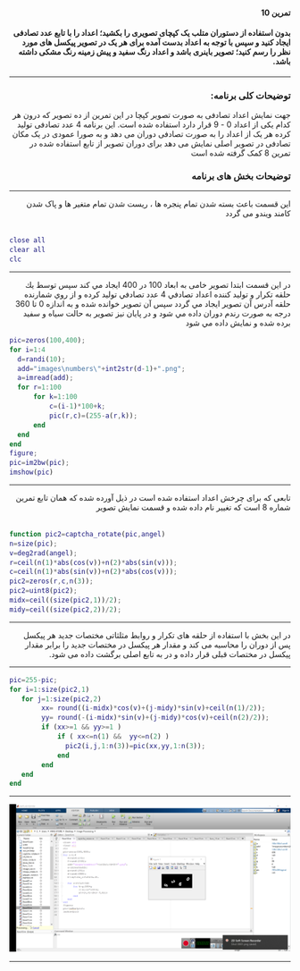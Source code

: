 
<div dir="rtl">
 
#### تمرین 10
#### بدون استفاده از دستوران متلب یک کپچای تصویری را بکشید؛ اعداد را با تابع عدد تصادفی ایجاد کنید و سپس با توجه به اعداد بدست آمده برای هر یک در تصویر پیکسل های مورد نظر را رسم کنید؛ تصویر باینری باشد و اعداد رنگ سفید و پیش زمینه رنگ مشکی داشته باشد. <br />

***

### توضیحات کلی برنامه:

جهت نمایش اعداد تصادفی به صورت تصویر کپچا در این تمرین از ده تصویر که درون هر کدام یکی از اعداد 0 - 9 قرار دارد استفاده شده است. این برنامه 4 عدد تصادفی تولید کرده هر یک از اعداد را به صورت تصادفی دوران می دهد و به صورا عمودی در یک مکان تصادفی در تصویر اصلی نمایش می دهد
برای دوران تصویر از تابع استفاده شده در تمرین 8 کمک گرفته شده است 

### توضیحات بخش های برنامه
***
 این قسمت باعث بسته شدن تمام پنجره ها ، ریست شدن تمام متغیر ها و پاک شدن کامند ویندو می گردد <br />

</div>

```matlab

close all         
clear all         
clc    

```
***
<div dir="rtl">
 در این قسمت ابتدا تصویر خامی به ابعاد 100 در 400 ايجاد مي كند سپس توسط يك حلقه تكرار و توليد كننده اعداد تصادفي 4 عدد تصادفي توليد كرده و از روي شمارنده حلقه آدرس آن تصوير ايجاد مي گردد سپس آن تصوير خوانده شده و به اندازه 0 تا 360 درجه به صورت رندم دوران داده مي شود و در پايان نيز تصوير به حالت سياه و سفيد برده شده و نمايش داده مي شود
 
 </div>
 
 ```matlab                                         
pic=zeros(100,400);                           
for i=1:4                                       
   d=randi(10);                                 
   add="images\numbers\"+int2str(d-1)+".png";    
   a=imread(add);                               
   for r=1:100                                  
       for k=1:100                                
           c=(i-1)*100+k;                      
           pic(r,c)=(255-a(r,k));              
       end
   end    
end 
figure;                                         
pic=im2bw(pic);                                 
imshow(pic)                                    
```
***
<div dir="rtl">
  تابعی که برای چرخش اعداد استفاده شده است در ذیل آورده شده که همان تابع تمرین شماره 8 است که تغییر نام داده شده و قسمت نمایش تصویر  
 
 </div>
 
 ```matlab 

function pic2=captcha_rotate(pic,angel)
n=size(pic);
v=deg2rad(angel);
r=ceil(n(1)*abs(cos(v))+n(2)*abs(sin(v)));                      
c=ceil(n(1)*abs(sin(v))+n(2)*abs(cos(v)));                     
pic2=zeros(r,c,n(3));
pic2=uint8(pic2);
midx=ceil((size(pic2,1))/2);
midy=ceil((size(pic2,2))/2);
```
***

<div dir="rtl">
 
 در این بخش با استفاده از حلقه های تکرار و روابط مثلثاتی مختصات جدید هر پیکسل پس از دوران را محاسبه می کند و مقدار هر پیکسل در مختصات جدید را برابر
 مقدار پیکسل در مختصات قبلی قرار داده و در به تابع اصلی برگشت داده می شود.
 
 ***
 </div>
 
 
 ```matlab
pic=255-pic;
for i=1:size(pic2,1)
    for j=1:size(pic2,2)                                                       
         xx= round((i-midx)*cos(v)+(j-midy)*sin(v)+ceil(n(1)/2));                                       
         yy= round(-(i-midx)*sin(v)+(j-midy)*cos(v)+ceil(n(2)/2));                             
         if (xx>=1 && yy>=1 ) 
             if ( xx<=n(1) &&  yy<=n(2) ) 
               pic2(i,j,1:n(3))=pic(xx,yy,1:n(3));  
             end  
         end
    end
end                                       

```
***

![alt text](https://github.com/semnan-university-ai/image-processing-class/blob/d3ef792b98325f473d9f3a118e66253a889b95f6/excersiecs/alirezachaji/10/Exce10.png)
***
